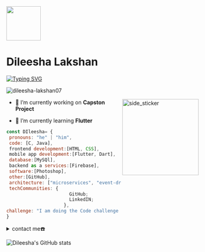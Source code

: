 <img align="center" src="https://img.icons8.com/?size=100&id=cRT8Mq2oGD3Y&format=png&color=000000"  width=90px height="90px"/>
<h1 align="left">Dileesha Lakshan  </h1>


[![Typing SVG](https://readme-typing-svg.herokuapp.com?font=Fira+Code&weight=600&size=23&duration=3000&pause=1000&color=F7F7F7&random=false&width=435&lines=Undergraduate+Student%F0%9F%8E%93;Designer%F0%9F%96%8C;Always++learning+new+things%F0%9F%94%8E)](https://git.io/typing-svg)

<p align="left"> <img src="https://komarev.com/ghpvc/?username=dileesha-lakshan07&label=Profile%20views&color=0e75b6&style=flat" alt="dileesha-lakshan07" /> </p>

<img align="right" width=200px height=200px alt="side_sticker" src="https://media.giphy.com/media/TEnXkcsHrP4YedChhA/giphy.gif" />

- 🔭 I’m currently working on **Capston Project**

- 🌱 I’m currently learning **Flutter**
 ```javascript
const DIleesha= {
  pronouns: "he" | "him",
  code: [C, Java],
  frontend development:[HTML, CSS],
  mobile app development:[Flutter, Dart],
  database:[MySQl],
  backend as a services:[Firebase],
  software:[Photoshop],
  other:[GitHub],
  architecture: ["microservices", "event-driven", "design system pattern"],
  techCommunities: {
                        GitHub;
                        LinkedIN;
                      },
 challenge: "I am doing the Code challenge focused on flutter"
}
```

<details>
  <summary> contact me☎️</summary>
<div>
  <samp>
    <h2 align="center">you can reach me by:</h2>
    <p align="center">
      <br/>
      <a href="" target="blank"><img align="center"
         src="https://img.shields.io/badge/linkedin-%231DA1F2.svg?style=for-the-badge&logo=linkedin&logoColor=white"
         height="30"/></a>
      <a href="" target="blank"><img align="center"
         src="https://img.shields.io/badge/facebook-4267B2.svg?style=for-the-badge&logo=facebook&logoColor=white"
         height="30"/></a>
      <a href="" target="blank"><img align="center"
         src="https://img.shields.io/badge/gmail-EA4335.svg?style=for-the-badge&logo=gmail&logoColor=white"
         height="30"/></a>
    </p>
  <p align="center">
      <a href="" target="blank"><img align="center"
         src="https://img.shields.io/badge/instagram-%23E4405F.svg?style=for-the-badge&logo=Instagram&logoColor=white"
         height="30"/></a>
      <a href="" target="blank"><img align="center"
         src="https://img.shields.io/badge/whatsapp-4B7F1.svg?style=for-the-badge&logo=whatsapp&logoColor=white"
         height="30"/></a>
      <a href="" target="blank"><img align="center"
         src="https://img.shields.io/badge/twitter-1DA1F2.svg?style=for-the-badge&logo=twitter&logoColor=white"
         height="30"/></a>
      <br>
    </p>
  </samp>
</div>
</details>

![Dileesha's GitHub stats](https://github-readme-stats.vercel.app/api?username=Dileesha-Lakshan07&includeallcommits=true&show_icons=true&theme=tokyonight)



